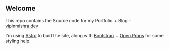 ## Welcome

This repo contains the Source code for my Portfolio + Blog - [vipinmishra.dev](https://vipinmishra.dev/)


I'm using [Astro](https://astro.build/) to buid the site, along with [Bootstrap](https://getbootstrap.com/) + [Open Props](https://open-props.style/) for some styling help.
